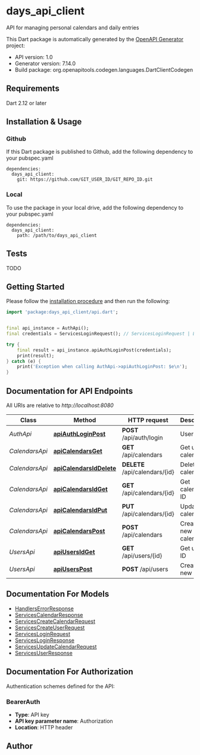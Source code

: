 # days_api_client
API for managing personal calendars and daily entries

This Dart package is automatically generated by the [OpenAPI Generator](https://openapi-generator.tech) project:

- API version: 1.0
- Generator version: 7.14.0
- Build package: org.openapitools.codegen.languages.DartClientCodegen

## Requirements

Dart 2.12 or later

## Installation & Usage

### Github
If this Dart package is published to Github, add the following dependency to your pubspec.yaml
```
dependencies:
  days_api_client:
    git: https://github.com/GIT_USER_ID/GIT_REPO_ID.git
```

### Local
To use the package in your local drive, add the following dependency to your pubspec.yaml
```
dependencies:
  days_api_client:
    path: /path/to/days_api_client
```

## Tests

TODO

## Getting Started

Please follow the [installation procedure](#installation--usage) and then run the following:

```dart
import 'package:days_api_client/api.dart';


final api_instance = AuthApi();
final credentials = ServicesLoginRequest(); // ServicesLoginRequest | Login credentials

try {
    final result = api_instance.apiAuthLoginPost(credentials);
    print(result);
} catch (e) {
    print('Exception when calling AuthApi->apiAuthLoginPost: $e\n');
}

```

## Documentation for API Endpoints

All URIs are relative to *http://localhost:8080*

Class | Method | HTTP request | Description
------------ | ------------- | ------------- | -------------
*AuthApi* | [**apiAuthLoginPost**](doc//AuthApi.md#apiauthloginpost) | **POST** /api/auth/login | User login
*CalendarsApi* | [**apiCalendarsGet**](doc//CalendarsApi.md#apicalendarsget) | **GET** /api/calendars | Get user calendars
*CalendarsApi* | [**apiCalendarsIdDelete**](doc//CalendarsApi.md#apicalendarsiddelete) | **DELETE** /api/calendars/{id} | Delete calendar
*CalendarsApi* | [**apiCalendarsIdGet**](doc//CalendarsApi.md#apicalendarsidget) | **GET** /api/calendars/{id} | Get calendar by ID
*CalendarsApi* | [**apiCalendarsIdPut**](doc//CalendarsApi.md#apicalendarsidput) | **PUT** /api/calendars/{id} | Update calendar
*CalendarsApi* | [**apiCalendarsPost**](doc//CalendarsApi.md#apicalendarspost) | **POST** /api/calendars | Create a new calendar
*UsersApi* | [**apiUsersIdGet**](doc//UsersApi.md#apiusersidget) | **GET** /api/users/{id} | Get user by ID
*UsersApi* | [**apiUsersPost**](doc//UsersApi.md#apiuserspost) | **POST** /api/users | Create a new user


## Documentation For Models

 - [HandlersErrorResponse](doc//HandlersErrorResponse.md)
 - [ServicesCalendarResponse](doc//ServicesCalendarResponse.md)
 - [ServicesCreateCalendarRequest](doc//ServicesCreateCalendarRequest.md)
 - [ServicesCreateUserRequest](doc//ServicesCreateUserRequest.md)
 - [ServicesLoginRequest](doc//ServicesLoginRequest.md)
 - [ServicesLoginResponse](doc//ServicesLoginResponse.md)
 - [ServicesUpdateCalendarRequest](doc//ServicesUpdateCalendarRequest.md)
 - [ServicesUserResponse](doc//ServicesUserResponse.md)


## Documentation For Authorization


Authentication schemes defined for the API:
### BearerAuth

- **Type**: API key
- **API key parameter name**: Authorization
- **Location**: HTTP header


## Author



